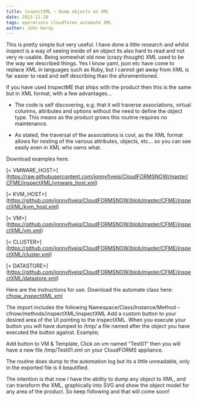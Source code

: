 ```yaml
---
title: inspectXML – Dump objects as XML
date: 2013-11-20
tags: operations cloudforms automate XML
author: John Hardy
---
```


This is pretty simple but very useful. I have done a little research and whilst inspect is a way of seeing inside of an object its also hard to read and not very re-usable. Being somewhat old now (crazy thought) XML used to be the way we described things. Yes I know yaml, json etc have come to replace XML in languages such as Ruby, but I cannot get away from XML is far easier to read and self describing than the aforementioned.

If you have used InspectME that ships with the product then this is the same but in XML format, with a few advantages…

* The code is self discovering, e.g. that it will traverse associations, virtual columns, attributes and options without the need to define the object type. This means as the product grows this routine requires no maintenance.

* As stated, the traversal of the associations is cool, as the XML format allows for nesting of the various attributes, objects, etc… so you can see easily even in XML who owns what.

Download examples here:

[< VMWARE_HOST>]     (<https://raw.githubusercontent.com/jonnyfiveiq/CloudFORMSNOW/master/CFME/inspectXML/vmware_host.xml>)

[< KVM_HOST>]        (<https://github.com/jonnyfiveiq/CloudFORMSNOW/blob/master/CFME/inspectXML/kvm_host.xml>)

[< VM>]              (<https://github.com/jonnyfiveiq/CloudFORMSNOW/blob/master/CFME/inspectXML/vm.xml>)

[< CLUSTER>]         (<https://github.com/jonnyfiveiq/CloudFORMSNOW/blob/master/CFME/inspectXML/cluster.xml>)

[< DATASTORE>]       (<https://github.com/jonnyfiveiq/CloudFORMSNOW/blob/master/CFME/inspectXML/datastore.xml>)

Here are the instructions for use.
Download the automate class here: [cfnow_inspectXML.xml](<https://github.com/jonnyfiveiq/CloudFORMSNOW/blob/master/CFME/inspectXML/cfnow_inspectXML_v1.xml>)

The import includes the following Namespace/Class/Instance/Method – cfnow/methods/inspectXML/inspectXML
Add a custom button to your desired area of the UI pointing to the inspectXML. When you execute your button you will have dumped to /tmp/ a file named after the object you have executed the button against. Example;

Add button to VM & Template, Click on vm named “Test01” then you will have a new file /tmp/Test01.xml on your CloudFORMS appliance.

The routine does dump to the automation log but its a little unreadable, only in the exported file is it beautified.

The intention is that now I have the ability to dump any object to XML, and can transform the XML, graphically into SVG and show the object model for any area of the product. So keep following and that will come soon!
